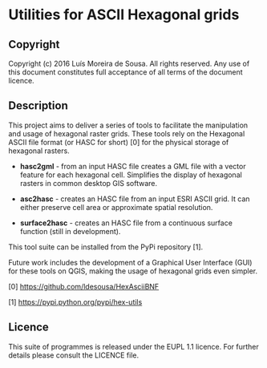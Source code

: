 Utilities for ASCII Hexagonal grids
=====================================


Copyright
-------------------------------------------------------------------------------

Copyright (c) 2016 Luís Moreira de Sousa. All rights reserved. 
Any use of this document constitutes full acceptance of all terms of the 
document licence.


Description
-------------------------------------------------------------------------------

This project aims to deliver a series of tools to facilitate the manipulation and usage of hexagonal raster grids. These tools rely on the Hexagonal ASCII file format (or HASC for short) [0] for the physical storage of hexagonal rasters.

 - **hasc2gml** - from an input HASC file creates a GML file with a vector feature for each hexagonal cell. Simplifies the display of hexagonal rasters in common desktop GIS software.
 
 - **asc2hasc** - creates an HASC file from an input ESRI ASCII grid. It can either preserve cell area or approximate spatial resolution.
 
 - **surface2hasc** - creates an HASC file from a continuous surface function (still in development).
 
This tool suite can be installed from the PyPi repository [1].

Future work includes the development of a Graphical User Interface (GUI) for these tools on QGIS, making the usage of hexagonal grids even simpler.

[0] https://github.com/ldesousa/HexAsciiBNF

[1] https://pypi.python.org/pypi/hex-utils


Licence
-------------------------------------------------------------------------------

This suite of programmes is released under the EUPL 1.1 licence. For further 
details please consult the LICENCE file.
